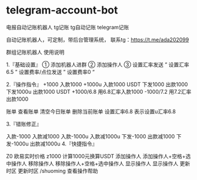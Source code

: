 # telegram-account-bot
电报自动记账机器人 tg记账 tg自动记账 telegram记账

自动记账机器人，可定制，带后台管理系统， 联系tg：https://t.me/ada202099

群组记账机器人 使用说明

1.『基础设置』
① 添加机器人进群
② 添加操作人
③ 设置汇率发送 ” 设置汇率6.5 ” 
设置费率/点位发送 ” 设置费率0 “ 

2.『操作指令』 
+1000  入款1000 
+1000u  入款1000 USDT 
下发1000  出款1000   
下发1000u  出款1000 USDT 
+1000/6.8  用6.8汇率入款1000 
-1000/7.2  用7.2汇率出款1000 
 
账单   查看账单
清空今日账单   删除当前账单
设置汇率6.8   表示设置u汇率6.8

3.『错账修正』 

入款-1000 入款减1000 
入款-1000u 入款减1000u 
下发-1000 出款减1000
下发-1000u 出款减1000u
4.『快捷指令』

Z0   欧易实时价格
z1000  计算1000元换算USDT
添加操作人 添加操作人+空格+选中操作人
移除操作人 移除操作人+空格+选中操作人
显示操作人 显示操作人
更新时区 更新时区
/shuoming 查看操作帮助


